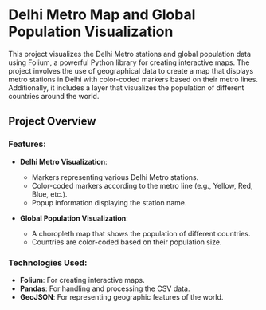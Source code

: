 # Delhi Metro Map and Global Population Visualization

This project visualizes the Delhi Metro stations and global population data using Folium, a powerful Python library for creating interactive maps. The project involves the use of geographical data to create a map that displays metro stations in Delhi with color-coded markers based on their metro lines. Additionally, it includes a layer that visualizes the population of different countries around the world.

## Project Overview

### Features:
- **Delhi Metro Visualization**: 
  - Markers representing various Delhi Metro stations.
  - Color-coded markers according to the metro line (e.g., Yellow, Red, Blue, etc.).
  - Popup information displaying the station name.

- **Global Population Visualization**: 
  - A choropleth map that shows the population of different countries.
  - Countries are color-coded based on their population size.

### Technologies Used:
- **Folium**: For creating interactive maps.
- **Pandas**: For handling and processing the CSV data.
- **GeoJSON**: For representing geographic features of the world.
